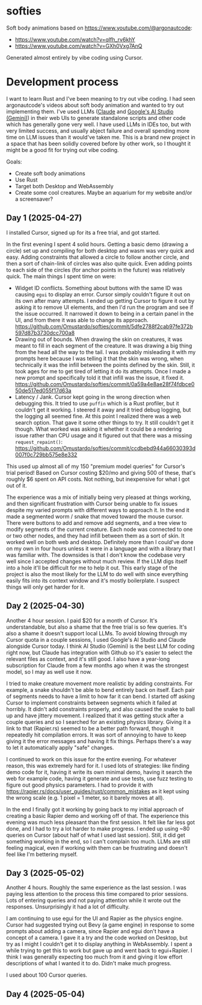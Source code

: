 # softies

Soft body animations based on https://www.youtube.com/@argonautcode:
* https://www.youtube.com/watch?v=qlfh_rv6khY
* https://www.youtube.com/watch?v=GXh0Vxg7AnQ

Generated almost entirely by vibe coding using Cursor.

# Development process

I want to learn Rust and I've been meaning to try out vibe coding. I had seen argonautcode's videos about soft body animation and wanted to try out implementing them. I've used LLMs ([Claude](https://claude.ai/new) and [Google's AI Studio (Gemini)](https://aistudio.google.com/prompts/new_chat)) in their web UIs to generate standalone scripts and other code which has generally gone very well. I have used LLMs in IDEs too, but with very limited success, and usually abject failure and overall spending more time on LLM issues than it would've taken me. This is a brand new project in a space that has been solidly covered before by other work, so I thought it might be a good fit for trying out vibe coding.

Goals:
* Create soft body animations
* Use Rust
* Target both Desktop and WebAssembly
* Create some cool creatures. Maybe an aquarium for my website and/or a screensaver?

## Day 1 (2025-04-27)

I installed Cursor, signed up for its a free trial, and got started.

In the first evening I spent 4 solid hours. Getting a basic demo (drawing a circle) set up and compiling for both desktop and wasm was very quick and easy. Adding constraints that allowed a circle to follow another circle, and then a sort of chain-link of circles was also quite quick. Even adding points to each side of the circles (for anchor points in the future) was relatively quick. The main things I spent time on were:
* Widget ID conflicts. Something about buttons with the same ID was causing `egui` to display an error. Cursor simply couldn't figure it out on its own after many attempts. I ended up getting Cursor to figure it out by asking it to remove UI elements, and then I'd run the program and see if the issue occurred. It narrowed it down to being in a certain panel in the UI, and from there it was able to change its approach. https://github.com/Omustardo/softies/commit/5dfe2788f2cab97fe372b597d87b3730dcc700a8
* Drawing out of bounds. When drawing the skin on creatures, it was meant to fill in each segment of the creature. It was drawing a big thing from the head all the way to the tail. I was probably misleading it with my prompts here because I was telling it that the skin was wrong, when technically it was the infill between the points defined by the skin. Still, it took ages for me to get tired of letting it do its attempts. Once I made a new prompt and specifically told it that infill was the issue, it fixed it. https://github.com/Omustardo/softies/commit/0a59a4e8ae28f74fdbce050de517ed055f17d63a
* Latency / Jank. Cursor kept going in the wrong direction when debugging this. It tried to use `puffin` which is a Rust profiler, but it couldn't get it working. I steered it away and it tried debug logging, but the logging all seemed fine. At this point I realized there was a web search option. That gave it some other things to try. It still couldn't get it though. What worked was asking it whether it could be a rendering issue rather than CPU usage and it figured out that there was a missing `request_repaint()`: https://github.com/Omustardo/softies/commit/ccdbebd944a66030393d007f0c729bb575e8e332

This used up almost all of my 150 "premium model queries" for Cursor's trial period! Based on Cursor costing $20/mo and giving 500 of these, that's roughly $6 spent on API costs. Not nothing, but inexpensive for what I got out of it.

The experience was a mix of initially being very pleased at things working, and then significant frustration with Cursor being unable to fix issues despite my varied prompts with different ways to approach it. In the end it made a segmented worm / snake that moved toward the mouse cursor. There were buttons to add and remove add segments, and a tree view to modify segments of the current creature. Each node was connected to one or two other nodes, and they had infill between them as a sort of skin. It worked well on both web and desktop. Definitely more than I could've done on my own in four hours unless it were in a language and with a library that I was familiar with. The downsides is that I don't know the codebase very well since I accepted changes without much review. If the LLM digs itself into a hole it'll be difficult for me to help it out. This early stage of the project is also the most likely for the LLM to do well with since everything easily fits into its context window and it's mostly boilerplate. I suspect things will only get harder for it.

## Day 2 (2025-04-30)

Another 4 hour session. I paid $20 for a month of Cursor. It's understandable, but also a shame that the free trial is so few queries. It's also a shame it doesn't support local LLMs. To avoid blowing through my Cursor quota in a couple sessions, I used Google's AI Studio and Claude alongside Cursor today. I think AI Studio (Gemini) is the best LLM for coding right now, but Claude has integration with Github so it's easier to select the relevant files as context, and it's still good. I also have a year-long subscription for Claude from a few months ago when it was the strongest model, so I may as well use it now.

I tried to make creature movement more realistic by adding constraints. For example, a snake shouldn't be able to bend entirely back on itself. Each pair of segments needs to have a limit to how far it can bend. I started off asking Cursor to implement constraints between segments which it failed at horribly. It didn't add constraints properly, and also caused the snake to ball up and have jittery movement. I realized that it was getting stuck after a couple queries and so I searched for an existing physics library. Giving it a link to that (Rapier.rs) seemed to be a better path forward, though it repeatedly hit compilation errors. It was sort of annoying to have to keep giving it the error messages and having it fix things. Perhaps there's a way to let it automatically apply "safe" changes.

I continued to work on this issue for the entire evening. For whatever reason, this was extremely hard for it. I used lots of strategies: like finding demo code for it, having it write its own minimal demo, having it search the web for example code, having it generate and use tests, use fuzz testing to figure out good physics parameters. I had to provide it with https://rapier.rs/docs/user_guides/rust/common_mistakes as it kept using the wrong scale (e.g. 1 pixel = 1 meter, so it barely moves at all).

In the end I finally got it working by going back to my initial approach of creating a basic Rapier demo and working off of that. The experience this evening was much less pleasant than the first session. It felt like far less got done, and I had to try a lot harder to make progress. I ended up using ~80 queries on Cursor (about half of what I used last session). Still, it did get something working in the end, so I can't complain too much. LLMs are still feeling magical, even if working with them can be frustrating and doesn't feel like I'm bettering myself.


## Day 3 (2025-05-02)

Another 4 hours. Roughly the same experience as the last session. I was paying less attention to the process this time compared to prior sessions. Lots of entering queries and not paying attention while it wrote out the responses. Unsurprisingly it had a lot of difficulty.

I am continuing to use egui for the UI and Rapier as the physics engine. Cursor had suggested trying out Bevy (a game engine) in response to some prompts about adding a camera, since Rapier and egui don't have a concept of a camera. I gave it a try and the code worked on Desktop, but try as I might I couldn't get it to display anything in WebAssembly. I spent a while trying to get this to work but gave up and went back to egui+Rapier. I think I was generally expecting too much from it and giving it low effort descriptions of what I wanted it to do. Didn't make much progress.

I used about 100 Cursor queries.

## Day 4 (2025-05-04)

